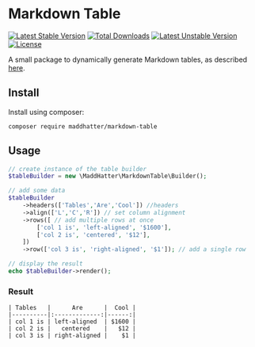 # Markdown Table
[![Latest Stable Version](https://poser.pugx.org/maddhatter/markdown-table/v/stable)](https://packagist.org/packages/maddhatter/markdown-table) [![Total Downloads](https://poser.pugx.org/maddhatter/markdown-table/downloads)](https://packagist.org/packages/maddhatter/markdown-table) [![Latest Unstable Version](https://poser.pugx.org/maddhatter/markdown-table/v/unstable)](https://packagist.org/packages/maddhatter/markdown-table) [![License](https://poser.pugx.org/maddhatter/markdown-table/license)](https://packagist.org/packages/maddhatter/markdown-table)


A small package to dynamically generate Markdown tables, as described [here](http://www.tablesgenerator.com/markdown_tables).

## Install

Install using composer:
```
composer require maddhatter/markdown-table
```

## Usage

```php
// create instance of the table builder
$tableBuilder = new \MaddHatter\MarkdownTable\Builder();

// add some data
$tableBuilder
	->headers(['Tables','Are','Cool']) //headers
	->align(['L','C','R']) // set column alignment
	->rows([ // add multiple rows at once
		['col 1 is', 'left-aligned', '$1600'],
		['col 2 is', 'centered', '$12'],
	])
	->row(['col 3 is', 'right-aligned', '$1']); // add a single row

// display the result
echo $tableBuilder->render();
```

### Result

```
| Tables   |      Are      |  Cool |
|----------|:-------------:|------:|
| col 1 is | left-aligned  | $1600 |
| col 2 is |   centered    |   $12 |
| col 3 is | right-aligned |    $1 |
```